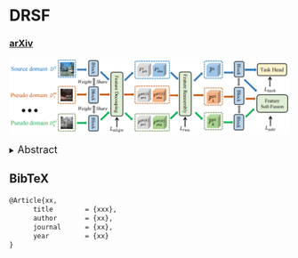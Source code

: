 # DRSF
<!---
[![PWC](https://img.shields.io/endpoint.svg?url=https://paperswithcode.com/badge/sora-singular-value-decomposed-low-rank/domain-adaptation-on-cityscapes-to-acdc)](https://paperswithcode.com/sota/domain-adaptation-on-cityscapes-to-acdc?p=sora-singular-value-decomposed-low-rank) <br />	
[![PWC](https://img.shields.io/endpoint.svg?url=https://paperswithcode.com/badge/sora-singular-value-decomposed-low-rank/domain-generalization-on-gta-to-avg)](https://paperswithcode.com/sota/domain-generalization-on-gta-to-avg?p=sora-singular-value-decomposed-low-rank) <br />
--->
### [arXiv](https://xxxx)

![framework](assets/framework.png)

<details>
  <summary>
  <font size="+1">Abstract</font>
  </summary>
abstarct
</details>

<section class="section" id="BibTeX">
  <div class="container is-max-desktop content">
    <h2 class="title">BibTeX</h2>
    <pre><code>@Article{xx,
      title        = {xxx},
      author       = {xx},
      journal      = {xx},
      year         = {xx}
}</code></pre>
  </div>
</section>
